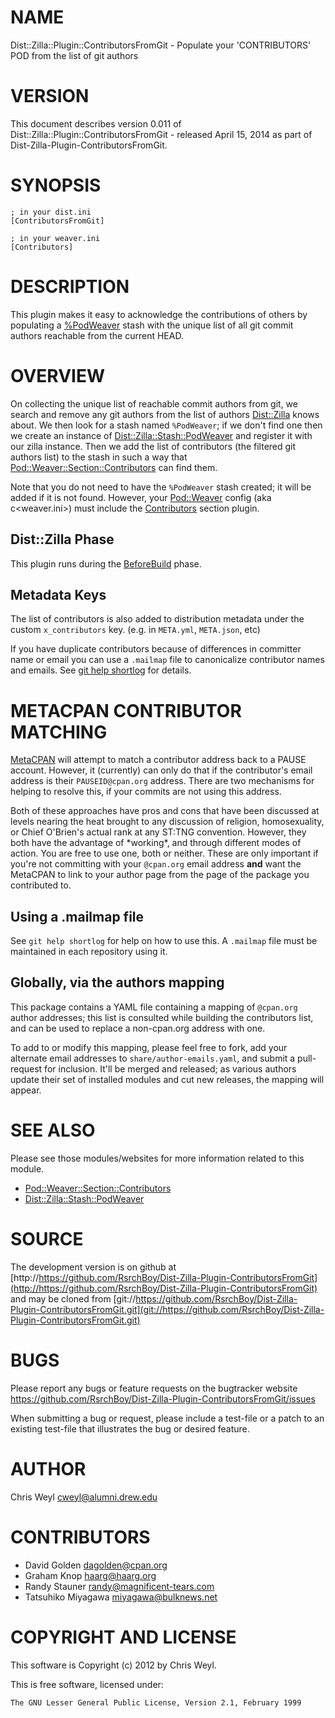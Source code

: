 # NAME

Dist::Zilla::Plugin::ContributorsFromGit - Populate your 'CONTRIBUTORS' POD from the list of git authors

# VERSION

This document describes version 0.011 of Dist::Zilla::Plugin::ContributorsFromGit - released April 15, 2014 as part of Dist-Zilla-Plugin-ContributorsFromGit.

# SYNOPSIS

    ; in your dist.ini
    [ContributorsFromGit]

    ; in your weaver.ini
    [Contributors]

# DESCRIPTION

This plugin makes it easy to acknowledge the contributions of others by
populating a [%PodWeaver](https://metacpan.org/pod/Dist::Zilla::Stash::PodWeaver) stash with the unique
list of all git commit authors reachable from the current HEAD.

# OVERVIEW

On collecting the unique list of reachable commit authors from git, we search
and remove any git authors from the list of authors [Dist::Zilla](https://metacpan.org/pod/Dist::Zilla) knows
about.  We then look for a stash named `%PodWeaver`; if we don't find one
then we create an instance of [Dist::Zilla::Stash::PodWeaver](https://metacpan.org/pod/Dist::Zilla::Stash::PodWeaver) and register it
with our zilla instance.  Then we add the list of contributors (the filtered
git authors list) to the stash in such a way that
[Pod::Weaver::Section::Contributors](https://metacpan.org/pod/Pod::Weaver::Section::Contributors) can find them.

Note that you do not need to have the `%PodWeaver` stash created; it will be
added if it is not found.  However, your [Pod::Weaver](https://metacpan.org/pod/Pod::Weaver) config (aka
c<weaver.ini>) must include the
[Contributors](https://metacpan.org/pod/Pod::Weaver::Section::Contributors) section plugin.

## Dist::Zilla Phase

This plugin runs during the [BeforeBuild](https://metacpan.org/pod/Dist::Zilla::Role::BeforeBuild)
phase.

## Metadata Keys

The list of contributors is also added to distribution metadata under the custom
`x_contributors` key.  (e.g. in `META.yml`, `META.json`, etc)

If you have duplicate contributors because of differences in committer name
or email you can use a `.mailmap` file to canonicalize contributor names
and emails.  See [git help shortlog](http://man.he.net/man1/git-shortlog) for details.

# METACPAN CONTRIBUTOR MATCHING

[MetaCPAN](http://metacpan.org) will attempt to match a contributor address
back to a PAUSE account.  However, it (currently) can only do that if the
contributor's email address is their `PAUSEID@cpan.org` address.  There are
two mechanisms for helping to resolve this, if your commits are not using this
address.

Both of these approaches have pros and cons that have been discussed at
levels nearing the heat brought to any discussion of religion, homosexuality,
or Chief O'Brien's actual rank at any ST:TNG convention.  However, they both
have the advantage of \*working\*, and through different modes of action.  You
are free to use one, both or neither.  These are only important if you're not
committing with your `@cpan.org` email address __and__ want the MetaCPAN to
link to your author page from the page of the package you contributed to.

## Using a .mailmap file

See `git help shortlog` for help on how to use this.  A `.mailmap` file must
be maintained in each repository using it.

## Globally, via the authors mapping

This package contains a YAML file containing a mapping of `@cpan.org` author
addresses; this list is consulted while building the contributors list, and
can be used to replace a non-cpan.org address with one.

To add to or modify this mapping, please feel free to fork, add your alternate
email addresses to `share/author-emails.yaml`, and submit a pull-request for
inclusion.  It'll be merged and released; as various authors update their set
of installed modules and cut new releases, the mapping will appear.

# SEE ALSO

Please see those modules/websites for more information related to this module.

- [Pod::Weaver::Section::Contributors](https://metacpan.org/pod/Pod::Weaver::Section::Contributors)
- [Dist::Zilla::Stash::PodWeaver](https://metacpan.org/pod/Dist::Zilla::Stash::PodWeaver)

# SOURCE

The development version is on github at [http://https://github.com/RsrchBoy/Dist-Zilla-Plugin-ContributorsFromGit](http://https://github.com/RsrchBoy/Dist-Zilla-Plugin-ContributorsFromGit)
and may be cloned from [git://https://github.com/RsrchBoy/Dist-Zilla-Plugin-ContributorsFromGit.git](git://https://github.com/RsrchBoy/Dist-Zilla-Plugin-ContributorsFromGit.git)

# BUGS

Please report any bugs or feature requests on the bugtracker website
https://github.com/RsrchBoy/Dist-Zilla-Plugin-ContributorsFromGit/issues

When submitting a bug or request, please include a test-file or a
patch to an existing test-file that illustrates the bug or desired
feature.

# AUTHOR

Chris Weyl <cweyl@alumni.drew.edu>

# CONTRIBUTORS

- David Golden <dagolden@cpan.org>
- Graham Knop <haarg@haarg.org>
- Randy Stauner <randy@magnificent-tears.com>
- Tatsuhiko Miyagawa <miyagawa@bulknews.net>

# COPYRIGHT AND LICENSE

This software is Copyright (c) 2012 by Chris Weyl.

This is free software, licensed under:

    The GNU Lesser General Public License, Version 2.1, February 1999
